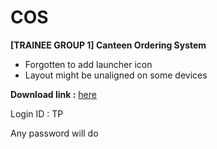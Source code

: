 # COS
<b>[TRAINEE GROUP 1] Canteen Ordering System</b>

- Forgotten to add launcher icon
- Layout might be unaligned on some devices


<b>Download link :</b>
<a target=_blank href="https://github.com/jonathanlawhh/COS/blob/master/COS.apk?raw=true">here</a>

Login ID : TP

Any password will do
